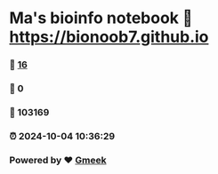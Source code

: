 # Ma's bioinfo notebook :link: https://bionoob7.github.io 
### :page_facing_up: [16](https://bionoob7.github.io/tag.html) 
### :speech_balloon: 0 
### :hibiscus: 103169 
### :alarm_clock: 2024-10-04 10:36:29 
### Powered by :heart: [Gmeek](https://github.com/Meekdai/Gmeek)
